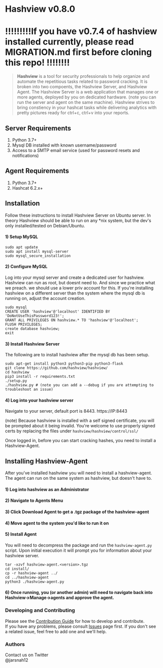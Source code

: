 # Hashview v0.8.0
# !!!!!!!!!If you have v0.7.4 of hashview installed currently, please read MIGRATION.md first before cloning this repo! !!!!!!!!

>**Hashview** is a tool for security professionals to help organize and automate the repetitious tasks related to password cracking. It is broken into two compoents, the Hashview Server, and Hashview Agent. The Hashview Server is a web application that manages one or more agents, deployed by you on dedicated hardware. (note you can run the server and agent on the same machine). Hashview strives to bring constiency in your hashcat tasks while delivering analytics with pretty pictures ready for ctrl+c, ctrl+v into your reports.

## Server Requirements

1. Python 3.7+ 
2. Mysql DB installed with known username/password   
3. Access to a SMTP email service (used for password resets and notifications)

## Agent Requirements

1. Python 3.7+
2. Hashcat 6.2.x+

## Installation
Follow these instructions to install Hashview Server on Ubuntu server. In theory Hashview should be able to run on any *nix system, but the dev's only installed/tested on Debian/Ubuntu.

#### 1) Setup MySQL 

```
sudo apt update
sudo apt install mysql-server
sudo mysql_secure_installation
```

#### 2) Configure MySQL
Log into your mysql server and create a dedicated user for hashview. Hashview can run as root, but doesnt need to. And since we practice what we preach. we should use a lower priv account for this. If you're installing hashview on a different server than the system where the mysql db is running on, adjust the account creation.

```
sudo mysql
CREATE USER 'hashview'@'localhost' IDENTIFIED BY 'DoNotUseThisPassword123!';
GRANT ALL PRIVILEGES ON hashview.* TO 'hashview'@'localhost';
FLUSH PRIVILEGES;
create database hashview;
exit
```

#### 3) Install Hashview Server
The following are to install hashview after the mysql db has been setup.

```
sudo apt-get install python3 python3-pip python3-flask
git clone https://github.com/hashview/hashview/
cd hashview
pip3 install -r requirements.txt
./setup.py
./hashview.py # (note you can add a --debug if you are attempting to troubleshoot an issue)
```

#### 4) Log into your hashview server
Navigate to your server, default port is 8443. https://IP:8443

(note)
Because hashview is installed with a self signed certificate, you will be prompted about it being invalid. You're welcome to use properly signed certs by replacing the files under `hashview/hashview/control/ssl/`

Once logged in, before you can start cracking hashes, you need to install a Hashview-Agent.

## Installing Hashview-Agent
After you've installed hashview you will need to install a hashview-agent. The agent can run on the same system as hashview, but doesn't have to.

#### 1) Log into hashview as an Administrator
#### 2) Navigate to Agents Menu
#### 3) Click Download Agent to get a .tgz package of the hashview-agent
#### 4) Move agent to the system you'd like to run it on
#### 5) Install Agent

You will need to decompress the package and run the `hashview-agent.py` script. Upon initial execution it will prompt you for information about your hashview server.
```
tar -xzvf hashview-agent.<version>.tgz
cd install/
cp -r hashview-agent ../
cd ../hashview-agent
python3 ./hashview-agent.py
```

#### 6) Once running, you (or another admin) will need to navigate back into Hashview->Manage->agents and approve the agent.


### Developing and Contributing

Please see the [Contribution Guide](https://github.com/hashview/hashview/wiki/Contributing) for how to develop and contribute.  
If you have any problems, please consult [Issues](https://github.com/hashview/hashview/issues) page first. If you don't see a related issue, feel free to add one and we'll help.

### Authors

Contact us on Twitter  
@jarsnah12
